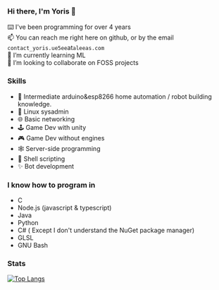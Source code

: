 ### Hi there, I'm Yoris 👋 
⌨️  I've been programming for over 4 years\
📫 You can reach me right here on github, or by the email `contact_yoris.ue5ee`at`aleeas.com`\
🌱 I’m currently learning ML\
👯 I’m looking to collaborate on FOSS projects

### Skills
- 🤖 Intermediate arduino&esp8266 home automation / robot building knowledge. 
- 💽 Linux sysadmin
- 🌐 Basic networking
- 🕹️ Game Dev with unity
- 🎮 Game Dev without engines
- 🕸️ Server-side programming
- 🔋 Shell scripting
- ✨ Bot development

### I know how to program in
* C
* Node.js (javascript & typescript)
* Java
* Python
* C# ( Except I don't understand the NuGet package manager)
* GLSL
* GNU Bash

### Stats 

[![Top Langs](https://github-readme-stats.vercel.app/api/top-langs/?username=yoris1&layout=compact)](https://github.com/anuraghazra/github-readme-stats)

<!--
**Yoris1/Yoris1** is a ✨ _special_ ✨ repository because its `README.md` (this file) appears on your GitHub profile.

Here are some ideas to get you started:

- 🔭 I’m currently working on ...
- 🌱 I’m currently learning ...
- 👯 I’m looking to collaborate on ...
- 🤔 I’m looking for help with ...
- 💬 Ask me about ...
- 📫 How to reach me: ...
- 😄 Pronouns: ...
- ⚡ Fun fact: ...
-->
